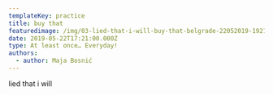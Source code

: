 ```yaml
---
templateKey: practice
title: buy that
featuredimage: /img/03-lied-that-i-will-buy-that-belgrade-22052019-1921.jpg
date: 2019-05-22T17:21:00.000Z
type: At least once… Everyday!
authors:
  - author: Maja Bosnić
---
```

lied that i will
